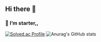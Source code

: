 ## Hi there 👋

### 🔭 I’m starter,,

[![Solved.ac Profile](http://mazassumnida.wtf/api/generate_badge?boj=eunbi801)](https://solved.ac/eunbi801)
![Anurag's GitHub stats](https://github-readme-stats.vercel.app/api?username=CodeEunbi&show_icons=true&theme=radical)



<!--
**CodeEunbi/CodeEunbi** is a ✨ _special_ ✨ repository because its `README.md` (this file) appears on your GitHub profile.

Here are some ideas to get you started:

- 🔭 I’m currently working on ...
- 🌱 I’m currently learning ...
- 👯 I’m looking to collaborate on ...
- 🤔 I’m looking for help with ...
- 💬 Ask me about ...
- 📫 How to reach me: ...
- 😄 Pronouns: ...
- ⚡ Fun fact: ...
-->
